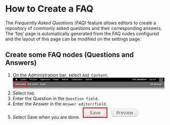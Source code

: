 # How to Create a FAQ
The *Frequently Asked Questions (FAQ)* feature allows editors to create a repository of commonly asked questions and their corresponding answers. The 'faq' page is automatically generated from the FAQ nodes configured and the layout of this page can be modified on the settings page.

## Create some FAQ nodes (Questions and Answers)
1. On the Administration bar, select `Add Content`. ![Add Content Highlighted](/images/ambac.png)
2. Select `FAQ`.
3. Enter the Question in the `Question field`.
4. Enter the Answer in the `Answer editor/field`.
5. Select Save when you are done. ![Image of Save Button](images/save.png)
